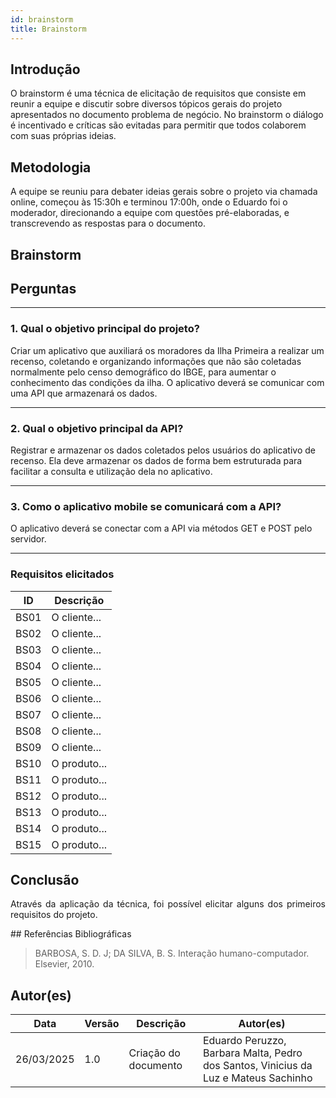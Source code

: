 ```yaml
---
id: brainstorm
title: Brainstorm
---
```


## Introdução
O brainstorm é uma técnica de elicitação de requisitos que consiste em reunir a equipe e discutir sobre diversos tópicos gerais do projeto apresentados no documento problema de negócio. No brainstorm o diálogo é incentivado e críticas são evitadas para permitir que todos colaborem com suas próprias ideias.


## Metodologia
A equipe se reuniu para debater ideias gerais sobre o projeto via chamada online, começou às 15:30h e terminou 17:00h, onde o Eduardo foi o moderador, direcionando a equipe com questões pré-elaboradas, e transcrevendo as respostas para o documento.


## Brainstorm

## Perguntas

---

### **1. Qual o objetivo principal do projeto?**

Criar um aplicativo que auxiliará os moradores da Ilha Primeira a realizar um recenso, coletando e organizando informações que não são coletadas normalmente pelo censo demográfico do IBGE, para aumentar o conhecimento das condições da ilha. O aplicativo deverá se comunicar com uma API que armazenará os dados.

---

### **2. Qual o objetivo principal da API?**

Registrar e armazenar os dados coletados pelos usuários do aplicativo de recenso. Ela deve armazenar os dados de forma bem estruturada para facilitar a consulta e utilização dela no aplicativo.

---

### **3. Como o aplicativo mobile se comunicará com a API?**

O aplicativo deverá se conectar com a API via métodos GET e POST pelo servidor.

---

### Requisitos elicitados

|ID|Descrição|
|----|-------------|
|BS01| O cliente...|
|BS02| O cliente...|
|BS03| O cliente...|
|BS04| O cliente...|
|BS05| O cliente...|
|BS06| O cliente...|
|BS07| O cliente...|
|BS08| O cliente...|
|BS09| O cliente...|
|BS10| O produto...|
|BS11| O produto...|
|BS12| O produto...|
|BS13| O produto...|
|BS14| O produto...|
|BS15| O produto...|

## Conclusão
<p align = "justify">
Através da aplicação da técnica, foi possível elicitar alguns dos primeiros requisitos do projeto.
</p>
## Referências Bibliográficas

> BARBOSA, S. D. J; DA SILVA, B. S. Interação humano-computador. Elsevier, 2010.


## Autor(es)
| Data | Versão | Descrição | Autor(es) |
| -- | -- | -- | -- |
| 26/03/2025 | 1.0 | Criação do documento | Eduardo Peruzzo, Barbara Malta, Pedro dos Santos, Vinicius da Luz e Mateus Sachinho |
